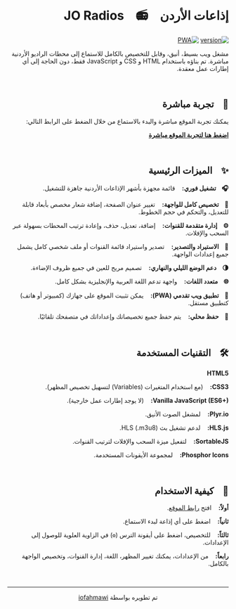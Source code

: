 <div dir="rtl">

# إذاعات الأردن &nbsp;&nbsp; 📻 &nbsp;&nbsp; JO Radios

[![version](https://img.shields.io/badge/version-2.0.0-green.svg)](https://github.com/iofahmawi/jo-radios)
[![PWA](https://img.shields.io/badge/PWA-Enabled-brightgreen)](https://iofahmawi.github.io/jo-radios/index.html)

مشغل ويب بسيط، أنيق، وقابل للتخصيص بالكامل للاستماع إلى محطات الراديو الأردنية مباشرة. تم بناؤه باستخدام HTML و CSS و JavaScript فقط، دون الحاجة إلى أي إطارات عمل معقدة.

<br>

## 🚀 &nbsp;&nbsp; تجربة مباشرة

يمكنك تجربة الموقع مباشرة والبدء بالاستماع من خلال الضغط على الرابط التالي:

**[اضغط هنا لتجربة الموقع مباشرة](https://iofahmawi.github.io/jo-radios/index.html)**

<br>

## ✨ &nbsp;&nbsp; الميزات الرئيسية

**🎧 &nbsp;&nbsp; تشغيل فوري:** &nbsp;&nbsp; قائمة مجهزة بأشهر الإذاعات الأردنية جاهزة للتشغيل.

**🎨 &nbsp;&nbsp; تخصيص كامل للواجهة:** &nbsp;&nbsp; تغيير عنوان الصفحة، إضافة شعار مخصص بأبعاد قابلة للتعديل، والتحكم في حجم الخطوط.

**⚙️ &nbsp;&nbsp; إدارة متقدمة للقنوات:** &nbsp;&nbsp; إضافة، تعديل، حذف، وإعادة ترتيب المحطات بسهولة عبر السحب والإفلات.

**🔄 &nbsp;&nbsp; الاستيراد والتصدير:** &nbsp;&nbsp; تصدير واستيراد قائمة القنوات أو ملف شخصي كامل يشمل جميع إعدادات الواجهة.

**🌗 &nbsp;&nbsp; دعم الوضع الليلي والنهاري:** &nbsp;&nbsp; تصميم مريح للعين في جميع ظروف الإضاءة.

**🌐 &nbsp;&nbsp; متعدد اللغات:** &nbsp;&nbsp; واجهة تدعم اللغة العربية والإنجليزية بشكل كامل.

**📱 &nbsp;&nbsp; تطبيق ويب تقدمي (PWA):** &nbsp;&nbsp; يمكن تثبيت الموقع على جهازك (كمبيوتر أو هاتف) كتطبيق مستقل.

**💾 &nbsp;&nbsp; حفظ محلي:** &nbsp;&nbsp; يتم حفظ جميع تخصيصاتك وإعداداتك في متصفحك تلقائيًا.

<br>

## 🛠️ &nbsp;&nbsp; التقنيات المستخدمة

**HTML5**

**CSS3:** &nbsp;&nbsp; (مع استخدام المتغيرات (Variables) لتسهيل تخصيص المظهر).

**Vanilla JavaScript (ES6+):** &nbsp;&nbsp; (لا يوجد إطارات عمل خارجية).

**Plyr.io:** &nbsp;&nbsp; لمشغل الصوت الأنيق.

**HLS.js:** &nbsp;&nbsp; لدعم تشغيل بث HLS (.m3u8).

**SortableJS:** &nbsp;&nbsp; لتفعيل ميزة السحب والإفلات لترتيب القنوات.

**Phosphor Icons:** &nbsp;&nbsp; لمجموعة الأيقونات المستخدمة.

<br>

## 🚀 &nbsp;&nbsp; كيفية الاستخدام

**أولاً:** &nbsp;&nbsp; افتح [رابط الموقع](https://iofahmawi.github.io/jo-radios/index.html).

**ثانياً:** &nbsp;&nbsp; اضغط على أي إذاعة لبدء الاستماع.

**ثالثاً:** &nbsp;&nbsp; للتخصيص، اضغط على أيقونة الترس (`⚙️`) في الزاوية العلوية للوصول إلى الإعدادات.

**رابعاً:** &nbsp;&nbsp; من الإعدادات، يمكنك تغيير المظهر، اللغة، إدارة القنوات، وتخصيص الواجهة بالكامل.

<br>
<hr>
<p align="center">
  تم تطويره بواسطة <a href="https://github.com/iofahmawi" target="_blank">iofahmawi</a>
</p>

</div>
